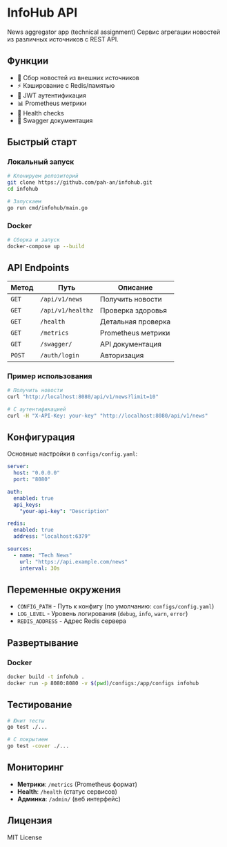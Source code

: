# InfoHub API

News aggregator app (technical assignment)
Сервис агрегации новостей из различных источников с REST API.

## Функции

- 📰 Сбор новостей из внешних источников
- ⚡ Кэширование с Redis/памятью
- 🔐 JWT аутентификация
- 📊 Prometheus метрики
- 🏥 Health checks
- 📖 Swagger документация

## Быстрый старт

### Локальный запуск

```bash
# Клонируем репозиторий
git clone https://github.com/pah-an/infohub.git
cd infohub

# Запускаем
go run cmd/infohub/main.go
```

### Docker

```bash
# Сборка и запуск
docker-compose up --build
```

## API Endpoints

| Метод | Путь | Описание |
|-------|------|----------|
| `GET` | `/api/v1/news` | Получить новости |
| `GET` | `/api/v1/healthz` | Проверка здоровья |
| `GET` | `/health` | Детальная проверка |
| `GET` | `/metrics` | Prometheus метрики |
| `GET` | `/swagger/` | API документация |
| `POST` | `/auth/login` | Авторизация |

### Пример использования

```bash
# Получить новости
curl "http://localhost:8080/api/v1/news?limit=10"

# С аутентификацией
curl -H "X-API-Key: your-key" "http://localhost:8080/api/v1/news"
```

## Конфигурация

Основные настройки в `configs/config.yaml`:

```yaml
server:
  host: "0.0.0.0"
  port: "8080"

auth:
  enabled: true
  api_keys:
    "your-api-key": "Description"

redis:
  enabled: true
  address: "localhost:6379"

sources:
  - name: "Tech News"
    url: "https://api.example.com/news"
    interval: 30s
```

## Переменные окружения

- `CONFIG_PATH` - Путь к конфигу (по умолчанию: `configs/config.yaml`)
- `LOG_LEVEL` - Уровень логирования (`debug`, `info`, `warn`, `error`)
- `REDIS_ADDRESS` - Адрес Redis сервера

## Развертывание

### Docker 

```bash
docker build -t infohub .
docker run -p 8080:8080 -v $(pwd)/configs:/app/configs infohub
```

## Тестирование

```bash
# Юнит тесты
go test ./...

# С покрытием
go test -cover ./...
```

## Мониторинг

- **Метрики**: `/metrics` (Prometheus формат)
- **Health**: `/health` (статус сервисов)
- **Админка**: `/admin/` (веб интерфейс)

## Лицензия

MIT License
